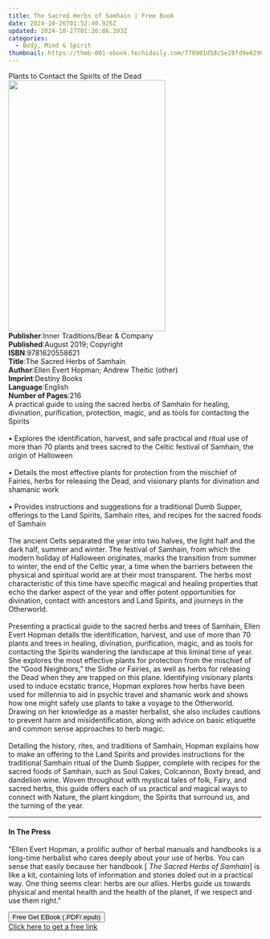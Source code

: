 ```yaml
---
title: The Sacred Herbs of Samhain | Free Book
date: 2024-10-26T01:52:40.926Z
updated: 2024-10-27T01:26:06.393Z
categories:
  - Body, Mind & Spirit
thumbnail: https://thmb-001-ebook.techidaily.com/770901d58c5e28fd9e6290e04f6f02b9e3f07400250d5c7e9fef724fa7108c2a.jpg
---
```

<main id="book-container">
  <div class="flex flex-col">
    <div class="book-brief flex-1 py-6 px-4 sm:p-6 md:py-10 md:px-8">
      <!-- brief-->
      <div class="book-brief-main">
        Plants to Contact the Spirits of the Dead
      </div>
    </div>
    <div
      class="book-meta-info flex-1 grid gap-4 col-start-1 col-end-3 row-start-1 sm:mb-6 sm:grid-cols-4 lg:gap-6 lg:col-start-2 lg:row-end-6 lg:row-span-6 lg:mb-0"
    >
      <div
        class="book-meta-info-left place-content-center mt-4 p-4 text-sm leading-6 col-start-2 col-span-2 dark:text-slate-400"
      >
        <img
          class="w-full h-500 object-cover rounded-lg sm:h-255 sm:col-span-2 lg:col-span-full"
          src="https://img-001-ebook.techidaily.com/dda9ec545ebd170e9251fdd085d0a6b2800ac2133e6330950a4323e304e8e5ef.jpg"
          alt=""
          width="312"
          height="500"
        />
      </div>
      <div
        class="book-meta-info-right mt-2 col-start-1 row-start-2 col-span-3 self-center"
      >
        <!-- meta data  -->
        <div class="flex flex-col px-4 md:px-8">
          <div class="flex-1">
            <strong>Publisher</strong>:<span class="px-2"
              >Inner Traditions/Bear &amp; Company</span
            >
          </div>
          <div class="flex-1">
            <strong>Published</strong>:<span class="px-2"
              >August 2019; Copyright</span
            >
          </div>
          <div class="flex-1">
            <strong>ISBN</strong>:<span class="px-2">9781620558621</span>
          </div>
          <div class="flex-1">
            <strong>Title</strong>:<span class="px-2"
              >The Sacred Herbs of Samhain</span
            >
          </div>
          <div class="flex-1">
            <strong>Author</strong>:<span class="px-2"
              >Ellen Evert Hopman; Andrew Theitic (other)</span
            >
          </div>
          <div class="flex-1">
            <strong>Imprint</strong>:<span class="px-2">Destiny Books</span>
          </div>
          <div class="flex-1">
            <strong>Language</strong>:<span class="px-2">English</span>
          </div>
          <div class="flex-1">
            <strong>Number of Pages</strong>:<span class="px-2">216</span>
          </div>
        </div>
      </div>
    </div>
    <div class="book-description flex-1 py-6 px-4 sm:p-6 md:py-10 md:px-8">
      <div class="book-description-main">
        <div accordion-content="" id="description">
          A practical guide to using the sacred herbs of Samhain for healing,
          divination, purification, protection, magic, and as tools for
          contacting the Spirits <br /><br />• Explores the identification,
          harvest, and safe practical and ritual use of more than 70 plants and
          trees sacred to the Celtic festival of Samhain, the origin of
          Halloween <br /><br />• Details the most effective plants for
          protection from the mischief of Fairies, herbs for releasing the Dead,
          and visionary plants for divination and shamanic work <br /><br />•
          Provides instructions and suggestions for a traditional Dumb Supper,
          offerings to the Land Spirits, Samhain rites, and recipes for the
          sacred foods of Samhain <br /><br />The ancient Celts separated the
          year into two halves, the light half and the dark half, summer and
          winter. The festival of Samhain, from which the modern holiday of
          Halloween originates, marks the transition from summer to winter, the
          end of the Celtic year, a time when the barriers between the physical
          and spiritual world are at their most transparent. The herbs most
          characteristic of this time have specific magical and healing
          properties that echo the darker aspect of the year and offer potent
          opportunities for divination, contact with ancestors and Land Spirits,
          and journeys in the Otherworld. <br /><br />Presenting a practical
          guide to the sacred herbs and trees of Samhain, Ellen Evert Hopman
          details the identification, harvest, and use of more than 70 plants
          and trees in healing, divination, purification, magic, and as tools
          for contacting the Spirits wandering the landscape at this liminal
          time of year. She explores the most effective plants for protection
          from the mischief of the “Good Neighbors,” the Sidhe or Fairies, as
          well as herbs for releasing the Dead when they are trapped on this
          plane. Identifying visionary plants used to induce ecstatic trance,
          Hopman explores how herbs have been used for millennia to aid in
          psychic travel and shamanic work and shows how one might safely use
          plants to take a voyage to the Otherworld. Drawing on her knowledge as
          a master herbalist, she also includes cautions to prevent harm and
          misidentification, along with advice on basic etiquette and common
          sense approaches to herb magic. <br /><br />Detailing the history,
          rites, and traditions of Samhain, Hopman explains how to make an
          offering to the Land Spirits and provides instructions for the
          traditional Samhain ritual of the Dumb Supper, complete with recipes
          for the sacred foods of Samhain, such as Soul Cakes, Colcannon, Boxty
          bread, and dandelion wine. Woven throughout with mystical tales of
          folk, Fairy, and sacred herbs, this guide offers each of us practical
          and magical ways to connect with Nature, the plant kingdom, the
          Spirits that surround us, and the turning of the year.
        </div>
        <div class="accordion-fader"></div>
      </div>
    </div>
    <div class="book-excerpts flex-1 py-6 px-4 sm:p-6 md:py-10 md:px-8">
      <!-- excerpts-->
      <div class="book-excerpts-main">
        <hr />
        <h4 class="placeholder placeholder-heading">
          <span>In The Press</span>
        </h4>
        <p>
          "Ellen Evert Hopman, a prolific author of herbal manuals and handbooks
          is a long-time herbalist who cares deeply about your use of herbs. You
          can sense that easily because her handbook [
          <i>The Sacred Herbs of Samhain</i>] is like a kit, containing lots of
          information and stories doled out in a practical way. One thing seems
          clear: herbs are our allies. Herbs guide us towards physical and
          mental health and the health of the planet, if we respect and use them
          right."
        </p>
      </div>
    </div>
    <div
      class="book-about-author flex-1 py-6 px-4 sm:p-6 md:py-10 md:px-8"
    ></div>
    <div class="book-free-get flex-1 py-6 px-4 sm:p-6 md:py-10 md:px-8">
      <button
        id="btn-free-get"
        class="bg-blue-500 hover:bg-blue-700 text-white font-bold py-2 px-4 rounded"
      >
        Free Get EBook (.PDF/.epub)
      </button>
      <div id="countdown-display" class="px-2 text-lg mt-2"></div>
      <a
        id="free-link"
        class="hidden bg-blue-500 hover:bg-blue-700 text-white font-bold py-2 px-4 rounded"
        href="https://www.ebooks.com/en-us/book/209518620/the-sacred-herbs-of-samhain/ellen-evert-hopman/"
        target="_blank"
        >Click here to get a free link</a
      >
    </div>
    <script>
      let countdownTime = 0;
      let countdownInterval = null;
      document
        .getElementById('btn-free-get')
        .addEventListener('click', startCountdown);
      function startCountdown() {
        countdownTime = new Date().getTime() + 60000 * 3;
        countdownInterval = setInterval(updateCountdown, 1000);
        document.getElementById('btn-free-get').disabled = true;
        document
          .getElementById('btn-free-get')
          .classList.add('bg-gray-500', 'cursor-not-allowed');
      }
      function updateCountdown() {
        let currentTime = new Date().getTime();
        let timeLeft = countdownTime - currentTime;
        let secondsLeft = Math.floor(timeLeft / 1000);
        document.getElementById('countdown-display').innerHTML =
          `Remaining time: ${secondsLeft} seconds.`;
        if (secondsLeft <= 0) {
          clearInterval(countdownInterval);
          document.getElementById('btn-free-get').classList.add('hidden');
          document.getElementById('free-link').classList.remove('hidden');
          document.getElementById('countdown-display').innerHTML = '';
        }
      }
    </script>
  </div>
</main>

<ins class="adsbygoogle"
      style="display:block"
      data-ad-client="ca-pub-7571918770474297"
      data-ad-slot="8358498916"
      data-ad-format="auto"
      data-full-width-responsive="true"></ins>
    